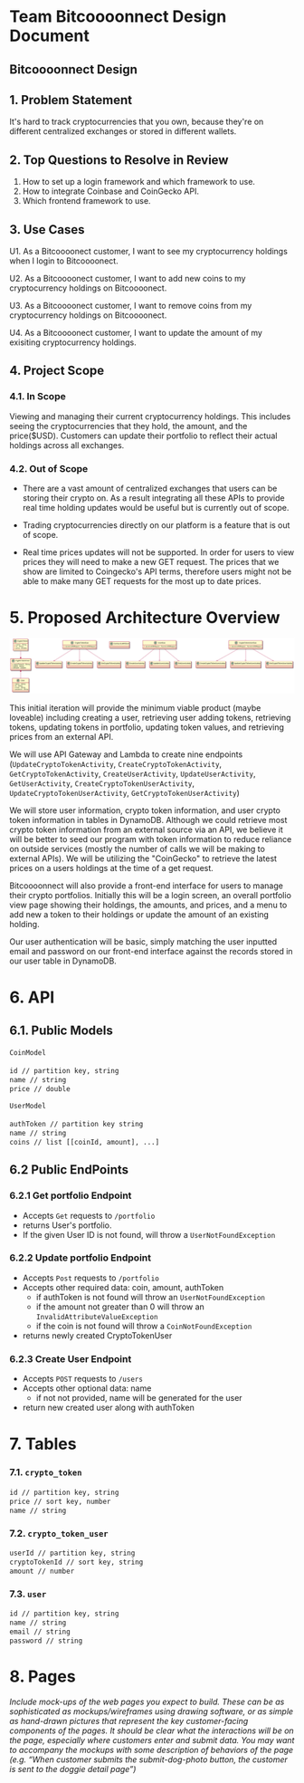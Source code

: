 # Team Bitcoooonnect Design Document

## Bitcoooonnect Design

## 1. Problem Statement

It's hard to track cryptocurrencies that you own, because they're on different centralized exchanges or stored in different wallets.

## 2. Top Questions to Resolve in Review

1. How to set up a login framework and which framework to use.
2. How to integrate Coinbase and CoinGecko API.
3. Which frontend framework to use.

## 3. Use Cases

U1. As a Bitcoooonect customer, I want to see my cryptocurrency holdings when I login to Bitcoooonect.

U2. As a Bitcoooonect customer, I want to add new coins to my cryptocurrency holdings on Bitcoooonect.
    
U3. As a Bitcoooonect customer, I want to remove coins from my cryptocurrency holdings on Bitcoooonect.

U4. As a Bitcoooonect customer, I want to update the amount of my exisiting cryptocurrency holdings.

## 4. Project Scope

### 4.1. In Scope

Viewing and managing their current cryptocurrency holdings. This includes seeing the cryptocurrencies that they hold, the amount,
and the price($USD). Customers can update their portfolio to reflect their actual holdings across all exchanges.

### 4.2. Out of Scope

* There are a vast amount of centralized exchanges that users can be storing their crypto on. As a result integrating all these APIs to provide real time holding updates would be useful but is currently out of scope.

* Trading cryptocurrencies directly on our platform is a feature that is out of scope.

* Real time prices updates will not be supported. In order for users to view prices they will need to make a new GET request. The prices that we show are limited to Coingecko's API terms, therefore users might not be able to make many GET requests for the most up to date prices. 

# 5. Proposed Architecture Overview

![BitcoooonectCD](diagrams/BitcoooonectCD.png)

This initial iteration will provide the minimum viable product (maybe loveable) including creating a user, retrieving user adding tokens, retrieving tokens, updating tokens in portfolio, updating token values, and retrieving prices from an external API.

We will use API Gateway and Lambda to create nine endpoints (`UpdateCryptoTokenActivity`, `CreateCryptoTokenActivity`, `GetCryptoTokenActivity`, `CreateUserActivity`, `UpdateUserActivity`, `GetUserActivity`, `CreateCryptoTokenUserActivity`, `UpdateCryptoTokenUserActivity`, `GetCryptoTokenUserActivity`)

We will store user information, crypto token information, and user crypto token information in tables in DynamoDB. Although we could retrieve most crypto token information from an external source via an API, we believe it will be better to seed our program with token information to reduce reliance on outside services (mostly the number of calls we will be making to external APIs). We will be utilizing the "CoinGecko" to retrieve the latest prices on a users holdings at the time of a get request.

Bitcoooonnect will also provide a front-end interface for users to manage their crypto portfolios. Initially this will be a login screen, an overall portfolio view page showing their holdings, the amounts, and prices, and a menu to add new a token to their holdings or update the amount of an existing holding.

Our user authentication will be basic, simply matching the user inputted email and password on our front-end interface against the records stored in our user table in DynamoDB.

# 6. API

## 6.1. Public Models

```
CoinModel

id // partition key, string
name // string
price // double
```

```
UserModel

authToken // partition key string
name // string
coins // list [[coinId, amount], ...]
```

## 6.2 Public EndPoints

### 6.2.1 Get portfolio Endpoint
  * Accepts `Get` requests to `/portfolio`
  * returns User's portfolio.
  * If the given User ID is not found, will throw a `UserNotFoundException`
### 6.2.2 Update portfolio Endpoint
  * Accepts `Post` requests to `/portfolio` 
  * Accepts other required data: coin, amount, authToken
    * if authToken is not found will throw an `UserNotFoundException`
    * if the amount not greater than 0 will throw an `InvalidAttributeValueException`
    * if the coin is not found will throw a `CoinNotFoundException`
  * returns newly created CryptoTokenUser
### 6.2.3 Create User Endpoint
  * Accepts `POST` requests to `/users`
  * Accepts other optional data: name
    * if not not provided, name will be generated for the user
  * return new created user along with authToken


# 7. Tables
### 7.1. `crypto_token`
```
id // partition key, string
price // sort key, number
name // string
```

### 7.2. `crypto_token_user`
```
userId // partition key, string
cryptoTokenId // sort key, string
amount // number
```

### 7.3. `user`
```
id // partition key, string
name // string
email // string
password // string
```

# 8. Pages

*Include mock-ups of the web pages you expect to build. These can be as
sophisticated as mockups/wireframes using drawing software, or as simple as
hand-drawn pictures that represent the key customer-facing components of the
pages. It should be clear what the interactions will be on the page, especially
where customers enter and submit data. You may want to accompany the mockups
with some description of behaviors of the page (e.g. “When customer submits the
submit-dog-photo button, the customer is sent to the doggie detail page”)*
